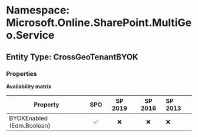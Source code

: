 # Namespace: Microsoft.Online.SharePoint.MultiGeo.Service

## Entity Type: CrossGeoTenantBYOK

### Properties

**Availability matrix**

Property | SPO | SP 2019 | SP 2016 | SP 2013
----------|:---:|:-------:|:-------:|:-------
BYOKEnabled (Edm.Boolean) | ✅ | ❌ | ❌ | ❌